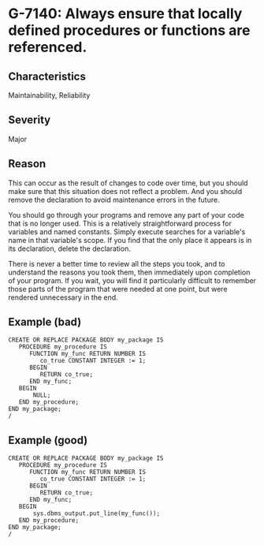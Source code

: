 # G-7140: Always ensure that locally defined procedures or functions are referenced.

## Characteristics

Maintainability, Reliability

## Severity

Major

## Reason

This can occur as the result of changes to code over time, but you should make sure that this situation does not reflect a problem. And you should remove the declaration to avoid maintenance errors in the future. 	

You should go through your programs and remove any part of your code that is no longer used. This is a relatively straightforward process for variables and named constants. Simply execute searches for a variable's name in that variable's scope. If you find that the only place it appears is in its declaration, delete the declaration. 

There is never a better time to review all the steps you took, and to understand the reasons you took them, then immediately upon completion of your program. If you wait, you will find it particularly difficult to remember those parts of the program that were needed at one point, but were rendered unnecessary in the end.

## Example (bad)

```
CREATE OR REPLACE PACKAGE BODY my_package IS
   PROCEDURE my_procedure IS
      FUNCTION my_func RETURN NUMBER IS
         co_true CONSTANT INTEGER := 1;
      BEGIN
         RETURN co_true;
      END my_func;
   BEGIN
       NULL;
   END my_procedure;
END my_package;
/
```

## Example (good)

```
CREATE OR REPLACE PACKAGE BODY my_package IS
   PROCEDURE my_procedure IS
      FUNCTION my_func RETURN NUMBER IS
         co_true CONSTANT INTEGER := 1;
      BEGIN
         RETURN co_true;
      END my_func;
   BEGIN
       sys.dbms_output.put_line(my_func());
   END my_procedure;
END my_package;
/
```